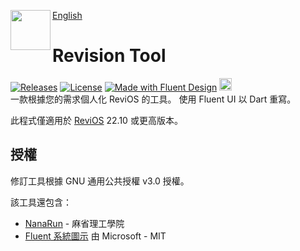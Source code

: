 [English](https://github.com/zackzheng1121/revision-tool_zh_tw/blob/main/README.md)
<img  align="left" src="windows/runner/resources/revision_icon.ico" width="64" height="64" />

# Revision Tool
[![Releases](https://img.shields.io/github/v/release/MeetRevision/revision-tool.svg)](https://github.com/MeetRevision/revision-tool/releases)
[![License](https://img.shields.io/github/license/MeetRevision/revision-tool.svg)](https://github.com/MeetRevision/revision-tool/blob/main/LICENSE)
[![Made with Fluent Design](https://img.shields.io/badge/fluent-design-blue?style=flat-square&color=gray&labelColor=0078D7)](https://github.com/bdlukaa/fluent_ui)
<a href="https://www.buymeacoffee.com/meetrevision" target="_blank"><img src="https://www.buymeacoffee.com/assets/img/custom_images/orange_img.png" alt="Buy Me A Coffee" height="20px"></a>
<br>
一款根據您的需求個人化 ReviOS 的工具。 使用 Fluent UI 以 Dart 重寫。

此程式僅適用於 [ReviOS](https://www.revi.cc/) 22.10 或更高版本。

## 授權

修訂工具根據 GNU 通用公共授權 v3.0 授權。

該工具還包含：
* [NanaRun](https://github.com/M2Team/NanaRun) - 麻省理工學院
* [Fluent 系統圖示](https://github.com/microsoft/fluentui-system-icons) 由 Microsoft - MIT
